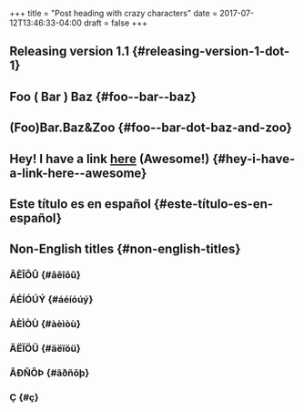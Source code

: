 +++
title = "Post heading with crazy characters"
date = 2017-07-12T13:46:33-04:00
draft = false
+++

## Releasing version 1.1 {#releasing-version-1-dot-1}


## Foo ( Bar ) Baz {#foo--bar--baz}


## (Foo)Bar.Baz&Zoo {#foo--bar-dot-baz-and-zoo}


## Hey! I have a link [here](https://example.org) (Awesome!) {#hey-i-have-a-link-here--awesome}


## Este título es en español {#este-título-es-en-español}


## Non-English titles {#non-english-titles}


### ÂÊÎÔÛ {#âêîôû}


### ÁÉÍÓÚÝ {#áéíóúý}


### ÀÈÌÒÙ {#àèìòù}


### ÄËÏÖÜ {#äëïöü}


### ÃÐÑÕÞ {#ãðñõþ}


### Ç {#ç}
